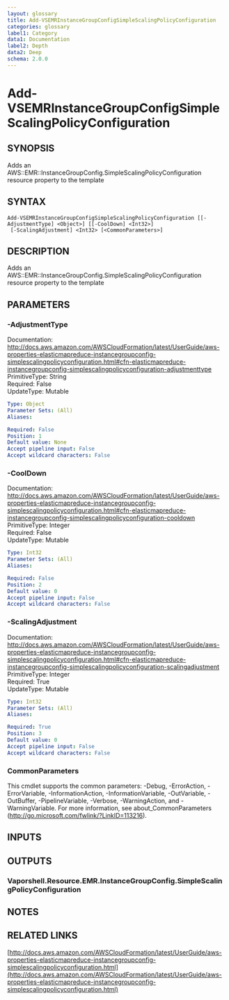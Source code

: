 ```yaml
---
layout: glossary
title: Add-VSEMRInstanceGroupConfigSimpleScalingPolicyConfiguration
categories: glossary
label1: Category
data1: Documentation
label2: Depth
data2: Deep
schema: 2.0.0
---
```


# Add-VSEMRInstanceGroupConfigSimpleScalingPolicyConfiguration

## SYNOPSIS
Adds an AWS::EMR::InstanceGroupConfig.SimpleScalingPolicyConfiguration resource property to the template

## SYNTAX

```
Add-VSEMRInstanceGroupConfigSimpleScalingPolicyConfiguration [[-AdjustmentType] <Object>] [[-CoolDown] <Int32>]
 [-ScalingAdjustment] <Int32> [<CommonParameters>]
```

## DESCRIPTION
Adds an AWS::EMR::InstanceGroupConfig.SimpleScalingPolicyConfiguration resource property to the template

## PARAMETERS

### -AdjustmentType
Documentation: http://docs.aws.amazon.com/AWSCloudFormation/latest/UserGuide/aws-properties-elasticmapreduce-instancegroupconfig-simplescalingpolicyconfiguration.html#cfn-elasticmapreduce-instancegroupconfig-simplescalingpolicyconfiguration-adjustmenttype    
PrimitiveType: String    
Required: False    
UpdateType: Mutable

```yaml
Type: Object
Parameter Sets: (All)
Aliases:

Required: False
Position: 1
Default value: None
Accept pipeline input: False
Accept wildcard characters: False
```

### -CoolDown
Documentation: http://docs.aws.amazon.com/AWSCloudFormation/latest/UserGuide/aws-properties-elasticmapreduce-instancegroupconfig-simplescalingpolicyconfiguration.html#cfn-elasticmapreduce-instancegroupconfig-simplescalingpolicyconfiguration-cooldown    
PrimitiveType: Integer    
Required: False    
UpdateType: Mutable

```yaml
Type: Int32
Parameter Sets: (All)
Aliases:

Required: False
Position: 2
Default value: 0
Accept pipeline input: False
Accept wildcard characters: False
```

### -ScalingAdjustment
Documentation: http://docs.aws.amazon.com/AWSCloudFormation/latest/UserGuide/aws-properties-elasticmapreduce-instancegroupconfig-simplescalingpolicyconfiguration.html#cfn-elasticmapreduce-instancegroupconfig-simplescalingpolicyconfiguration-scalingadjustment    
PrimitiveType: Integer    
Required: True    
UpdateType: Mutable

```yaml
Type: Int32
Parameter Sets: (All)
Aliases:

Required: True
Position: 3
Default value: 0
Accept pipeline input: False
Accept wildcard characters: False
```

### CommonParameters
This cmdlet supports the common parameters: -Debug, -ErrorAction, -ErrorVariable, -InformationAction, -InformationVariable, -OutVariable, -OutBuffer, -PipelineVariable, -Verbose, -WarningAction, and -WarningVariable.
For more information, see about_CommonParameters (http://go.microsoft.com/fwlink/?LinkID=113216).

## INPUTS

## OUTPUTS

### Vaporshell.Resource.EMR.InstanceGroupConfig.SimpleScalingPolicyConfiguration

## NOTES

## RELATED LINKS

[http://docs.aws.amazon.com/AWSCloudFormation/latest/UserGuide/aws-properties-elasticmapreduce-instancegroupconfig-simplescalingpolicyconfiguration.html](http://docs.aws.amazon.com/AWSCloudFormation/latest/UserGuide/aws-properties-elasticmapreduce-instancegroupconfig-simplescalingpolicyconfiguration.html)

